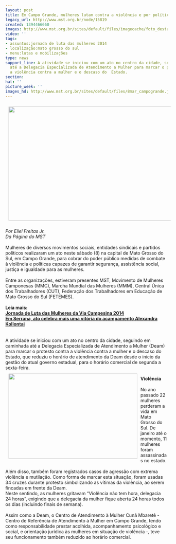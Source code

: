 ```yaml
---
layout: post
title: Em Campo Grande, mulheres lutam contra a violência e por políticas públicas
legacy_url: http://www.mst.org.br/node/15819
created: 1394466660
images: http://www.mst.org.br/sites/default/files/imagecache/foto_destaque/8mar_campogrande.jpg
video: ''
tags:
- assuntos:jornada de luta das mulheres 2014
- localização:mato grosso do sul
- menu:lutas e mobilizações
type: news
support_line: A atividade se iniciou com um ato no centro da cidade, seguindo em  caminhada
  até a Delegacia Especializada de Atendimento a Mulher para marcar o protesto contra
  a violência contra a mulher e o descaso do  Estado.
section: 
hat: ''
picture_week: ''
images_hd: http://www.mst.org.br/sites/default/files/8mar_campogrande.jpg
---
```

<p><img alt="" src="http://www.mst.org.br/sites/default/files/8mar_campogrande_0.jpg" style="margin: 10px;" height="355" width="600"></p><p><em>Por Eliel Freitas Jr.<br>Da Página do&nbsp;MST<br></em><br>Mulheres de diversos movimentos sociais, entidades sindicais e partidos políticos realizaram um ato neste sábado (8) na capital de Mato Grosso do Sul, em Campo Grande, para cobrar do poder público medidas de combate à violência e políticas capazes de garantir segurança, assistência social, justiça e igualdade para as mulheres.<br><br>Entre as organizações, estiveram presentes MST, Movimento de Mulheres Camponesas (MMC), Marcha Mundial das Mulheres (MMM), Central Única dos Trabalhadores (CUT), Federação dos Trabalhadores em Educação de Mato Grosso do Sul (FETEMES).<br><strong><br>Leia mais:</strong><br><a href="http://www.mst.org.br/Jornada-de-Luta-das-Mulheres-da-Via-Campesina-2014"><strong>Jornada de Luta das Mulheres da Via Campesina 2014 <br></strong></a><a href="http://www.mst.org.br/node/15817"><strong>Em Serrana, ato celebra mais uma vitória do acampamento Alexandra Kollontai <br></strong></a><br><br>A atividade se iniciou com um ato no centro da cidade, seguindo em caminhada até a Delegacia Especializada de Atendimento a Mulher (Deam) para marcar o protesto contra a violência contra a mulher e o descaso do Estado, que reduziu o horário de atendimento da Deam desde o início da gestão do atual governo estadual, para o horário comercial de segunda a sexta-feira.<br><img alt="" src="http://www.mst.org.br/sites/default/files/8mar14%2016.jpg" style="margin: 10px; float: left;" height="265" width="400"><br><strong>Violência <br></strong><br>No ano passado 22 mulheres perderam a vida em Mato Grosso do Sul. De janeiro até o momento, 11 mulheres foram assassinadas no estado. <br><br>Além disso, também foram registrados casos de agressão com extrema violência e mutilação. Como forma de marcar esta situação, foram usadas 34 cruzes durante protesto simbolizando as vítimas da violência, ao serem fincadas em frente da Deam. <br>Neste sentindo, as mulheres gritavam “Violência não tem hora, delegacia 24 horas”, exigindo que a delegacia da mulher fique aberta 24 horas todos os dias (incluindo finais de semana).<br><br>Assim como a Deam, o Centro de Atendimento à Mulher Cunã Mbaretê - Centro de Referência de Atendimento à Mulher em Campo Grande, tendo como responsabilidade prestar acolhida, acompanhamento psicológico e social, e orientação jurídica às mulheres em situação de violência -, teve seu funcionamento também reduzido ao horário comercial.</p>
